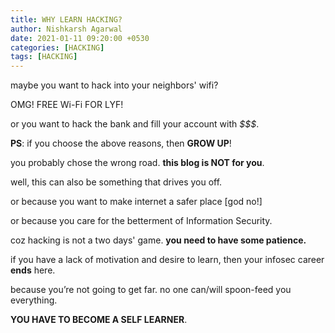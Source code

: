 ```yaml
---
title: WHY LEARN HACKING?
author: Nishkarsh Agarwal
date: 2021-01-11 09:20:00 +0530
categories: [HACKING]
tags: [HACKING]
---
```


maybe you want to hack into your neighbors' wifi?

OMG! FREE Wi-Fi FOR LYF!


or you want to hack the bank and fill your account with _$$$_.

**PS**: if you choose the above reasons, then **GROW UP**!

you probably chose the wrong road. **this blog is NOT for you**.


well, this can also be something that drives you off.

or because you want to make internet a safer place [god no!]

or because you care for the betterment of Information Security.


coz hacking is not a two days' game. **you need to have some patience.**


if you have a lack of motivation and desire to learn, then your infosec career **ends** here.

because you’re not going to get far. no one can/will spoon-feed you everything.


**YOU HAVE TO BECOME A SELF LEARNER**.
